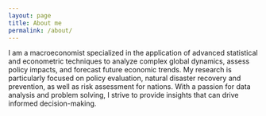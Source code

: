 ```yaml
---
layout: page
title: About me
permalink: /about/
---
```


<amp-img width="600" height="300" layout="responsive" src="/assets/images/macroeconomics_image.jpeg"></amp-img>

I am a macroeconomist specialized in the application of advanced statistical and econometric techniques to analyze complex global dynamics, assess policy impacts, and forecast future economic trends. My research is particularly focused on policy evaluation, natural disaster recovery and prevention, as well as risk assessment for nations. With a passion for data analysis and problem solving, I strive to provide insights that can drive informed decision-making.
